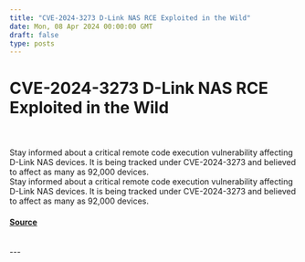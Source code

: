 ```yaml
---
title: "CVE-2024-3273 D-Link NAS RCE Exploited in the Wild"
date: Mon, 08 Apr 2024 00:00:00 GMT
draft: false
type: posts
---
```

# CVE-2024-3273 D-Link NAS RCE Exploited in the Wild

<br/>

<br/>
Stay informed about a critical remote code execution vulnerability affecting D-Link NAS devices. It is being tracked under CVE-2024-3273 and believed to affect as many as 92,000 devices.
<br/>
Stay informed about a critical remote code execution vulnerability affecting D-Link NAS devices. It is being tracked under CVE-2024-3273 and believed to affect as many as 92,000 devices.

#### [Source](https://www.greynoise.io/blog/cve-2024-3273-d-link-nas-rce-exploited-in-the-wild)

<br/>
---
